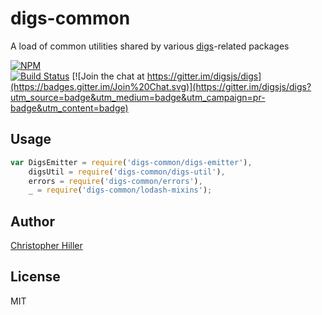 # digs-common

A load of common utilities shared by various [digs](https://github.com/digsjs/digs)-related packages

[![NPM](https://nodei.co/npm/digs-common.png?compact=true)](https://www.npmjs.com/package/digs-common)  
[![Build Status](https://travis-ci.org/digsjs/digs-common.svg?branch=master)](https://travis-ci.org/digsjs/digs-common) [![Join the chat at https://gitter.im/digsjs/digs](https://badges.gitter.im/Join%20Chat.svg)](https://gitter.im/digsjs/digs?utm_source=badge&utm_medium=badge&utm_campaign=pr-badge&utm_content=badge)


## Usage

```js
var DigsEmitter = require('digs-common/digs-emitter'),
    digsUtil = require('digs-common/digs-util'),
    errors = require('digs-common/errors'),
    _ = require('digs-common/lodash-mixins');
```

## Author

[Christopher Hiller](http://boneskull.com)

## License

MIT
